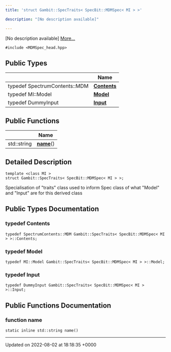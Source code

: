 ```yaml
---
title: 'struct Gambit::SpecTraits< SpecBit::MDMSpec< MI > >'

description: "[No description available]"

---
```









[No description available] [More...](#detailed-description)


`#include <MDMSpec_head.hpp>`

## Public Types

|                | Name           |
| -------------- | -------------- |
| typedef SpectrumContents::MDM | **[Contents](/documentation/code/main/classes/structgambit_1_1spectraits_3_01specbit_1_1mdmspec_3_01mi_01_4_01_4/#typedef-contents)**  |
| typedef MI::Model | **[Model](/documentation/code/main/classes/structgambit_1_1spectraits_3_01specbit_1_1mdmspec_3_01mi_01_4_01_4/#typedef-model)**  |
| typedef DummyInput | **[Input](/documentation/code/main/classes/structgambit_1_1spectraits_3_01specbit_1_1mdmspec_3_01mi_01_4_01_4/#typedef-input)**  |

## Public Functions

|                | Name           |
| -------------- | -------------- |
| std::string | **[name](/documentation/code/main/classes/structgambit_1_1spectraits_3_01specbit_1_1mdmspec_3_01mi_01_4_01_4/#function-name)**() |

## Detailed Description

```
template <class MI >
struct Gambit::SpecTraits< SpecBit::MDMSpec< MI > >;
```


Specialisation of "traits" class used to inform Spec<T> class of what "Model" and "Input" are for this derived class 

## Public Types Documentation

### typedef Contents

```
typedef SpectrumContents::MDM Gambit::SpecTraits< SpecBit::MDMSpec< MI > >::Contents;
```


### typedef Model

```
typedef MI::Model Gambit::SpecTraits< SpecBit::MDMSpec< MI > >::Model;
```


### typedef Input

```
typedef DummyInput Gambit::SpecTraits< SpecBit::MDMSpec< MI > >::Input;
```


## Public Functions Documentation

### function name

```
static inline std::string name()
```


-------------------------------

Updated on 2022-08-02 at 18:18:35 +0000